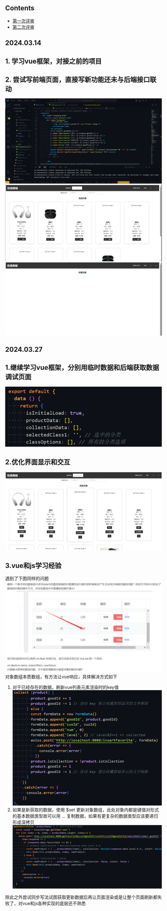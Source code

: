 ## Contents
- [第一次评审](#20240314)
- [第二次评审](#20240327)

## 2024.03.14
## 1. 学习vue框架，对接之前的项目
## 2. 尝试写前端页面，直接写新功能还未与后端接口联动
![](/imgs/1.png)
![](/imgs/2.png)
![](/imgs/3.png)

## 2024.03.27
## 1.继续学习vue框架，分别用临时数据和后端获取数据调试页面
![](/imgs/4.png)
## 2.优化界面显示和交互
![](/imgs/5.png)
## 3.vue和js学习经验
遇到了下图同样的问题
![](/imgs/6.png)
对象数组本质数组，有方法让vue响应，具体解决方式如下
1. 对于已经存在的数据，刷新vue列表元素渲染时的key值
![](/imgs/7.png)
2. 如果是新获取的数据，使用 $set 更新对象数组，此处对象内都是键值对形式的基本数据类型故可以用 ... 复制数据，如果有更复杂的数据类型应该要递归形成深拷贝
![](/imgs/8.png)

除此之外尝试同步写法试图获取更新数据后再让页面渲染或是让整个页面刷新都失败了，对vue和js各种实现的底层还不熟悉